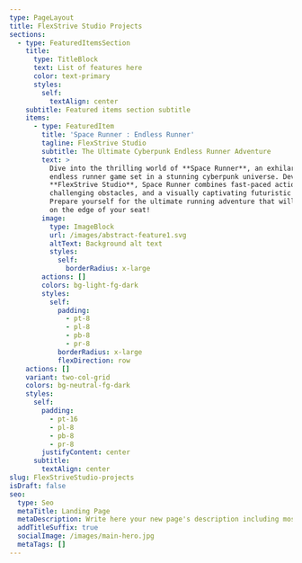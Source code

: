 ```yaml
---
type: PageLayout
title: FlexStrive Studio Projects
sections:
  - type: FeaturedItemsSection
    title:
      type: TitleBlock
      text: List of features here
      color: text-primary
      styles:
        self:
          textAlign: center
    subtitle: Featured items section subtitle
    items:
      - type: FeaturedItem
        title: 'Space Runner : Endless Runner'
        tagline: FlexStrive Studio
        subtitle: The Ultimate Cyberpunk Endless Runner Adventure
        text: >
          Dive into the thrilling world of **Space Runner**, an exhilarating
          endless runner game set in a stunning cyberpunk universe. Developed by
          **FlexStrive Studio**, Space Runner combines fast-paced action,
          challenging obstacles, and a visually captivating futuristic setting.
          Prepare yourself for the ultimate running adventure that will keep you
          on the edge of your seat!
        image:
          type: ImageBlock
          url: /images/abstract-feature1.svg
          altText: Background alt text
          styles:
            self:
              borderRadius: x-large
        actions: []
        colors: bg-light-fg-dark
        styles:
          self:
            padding:
              - pt-8
              - pl-8
              - pb-8
              - pr-8
            borderRadius: x-large
            flexDirection: row
    actions: []
    variant: two-col-grid
    colors: bg-neutral-fg-dark
    styles:
      self:
        padding:
          - pt-16
          - pl-8
          - pb-8
          - pr-8
        justifyContent: center
      subtitle:
        textAlign: center
slug: FlexStriveStudio-projects
isDraft: false
seo:
  type: Seo
  metaTitle: Landing Page
  metaDescription: Write here your new page's description including most relevant keywords.
  addTitleSuffix: true
  socialImage: /images/main-hero.jpg
  metaTags: []
---
```

